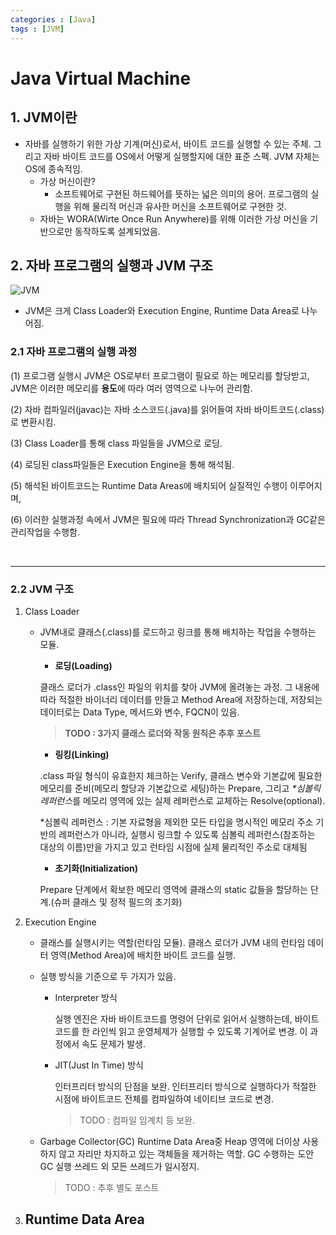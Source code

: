 ```yaml
---
categories : [Java]
tags : [JVM]
---
```


# Java Virtual Machine

##  **1. JVM이란**
  
   - 자바를 실행하기 위한 가상 기계(머신)로서, 바이트 코드를 실행할 수 있는 주체. 그리고 자바 바이트 코드를 OS에서 어떻게 실행할지에 대한 표준 스펙. JVM 자체는 OS에 종속적임.
     - 가상 머신이란?
       - 소프트웨어로 구현된 하드웨어를 뜻하는 넓은 의미의 용어. 프로그램의 실행을 위해 물리적 머신과 유사한 머신을 소프트웨어로 구현한 것.
     - 자바는 WORA(Wirte Once Run Anywhere)를 위해 이러한 가상 머신을 기반으로만 동작하도록 설계되었음.
     
## **2. 자바 프로그램의 실행과 JVM 구조**

  ![JVM](../../assets/img/jvm.png)

 - JVM은 크게 Class Loader와 Execution Engine, Runtime Data Area로 나누어짐.

### 2.1 **자바 프로그램의 실행 과정**

 (1) 프로그램 실행시 JVM은 OS로부터 프로그램이 필요로 하는 메모리를 할당받고, JVM은 이러한 메모리를 **용도**에 따라 여러 영역으로 나누어 관리함.

 (2) 자바 컴파일러(javac)는 자바 소스코드(.java)를 읽어들여 자바 바이트코드(.class)로 변환시킴.

 (3) Class Loader를 통해 class 파일들을 JVM으로 로딩.

 (4) 로딩된 class파일들은 Execution Engine을 통해 해석됨.

 (5) 해석된 바이트코드는 Runtime Data Areas에 배치되어 실질적인 수행이 이루어지며,

 (6) 이러한 실행과정 속에서 JVM은 필요에 따라 Thread Synchronization과 GC같은 관리작업을 수행함.

<br>
<hr>

### 2.2 **JVM 구조**
 1. Class Loader
    - JVM내로 클래스(.class)를 로드하고 링크를 통해 배치하는 작업을 수행하는 모듈.
      - **로딩(Loading)**

      클래스 로더가 .class인 파일의 위치를 찾아 JVM에 올려놓는 과정. 그 내용에 따라 적절한 바이너리 데이터를 만들고 Method Area에 저장하는데, 저장되는 데이터로는 Data Type, 메서드와 변수,  FQCN이 있음.

      >**TODO : 3가지 클래스 로더와 작동 원칙은 추후 포스트**

      - **링킹(Linking)**

      .class 파일 형식이 유효한지 체크하는 Verify, 클래스 변수와 기본값에 필요한 메모리를 준비(메모리 할당과 기본값으로 세팅)하는 Prepare, 그리고 *\*심볼릭 레퍼런스*를 메모리 영역에 있는 실제 레퍼런스로 교체하는 Resolve(optional).

      *심볼릭 레퍼런스 : 기본 자료형을 제외한 모든 타입을 명시적인 메모리 주소 기반의 레퍼런스가 아니라, 실행시 링크할 수 있도록 심볼릭 레퍼런스(참조하는 대상의 이름)만을 가지고 있고 런타임 시점에 실제 물리적인 주소로 대체됨

      - **초기화(Initialization)**

      Prepare 단계에서 확보한 메모리 영역에 클래스의 static 값들을 할당하는 단계.(슈퍼 클래스 및 정적 필드의 초기화)
 2. Execution Engine
    
    - 클래스를 실행시키는 역할(런타임 모듈). 클래스 로더가 JVM 내의 런타임 데이터 영역(Method Area)에 배치한 바이트 코드를 실행.
    - 실행 방식을 기준으로 두 가지가 있음.
      - Interpreter 방식

        실행 엔진은 자바 바이트코드를 명령어 단위로 읽어서 실행하는데, 바이트 코드를 한 라인씩 읽고 운영체제가 실행할 수 있도록 기계어로 변경. 이 과정에서 속도 문제가 발생.

      - JIT(Just In Time) 방식

        인터프리터 방식의 단점을 보완. 인터프리터 방식으로 실행하다가 적절한 시점에 바이트코드 전체를 컴파일하여 네이티브 코드로 변경. 
        > TODO : 컴파일 임계치 등 보완.

    - Garbage Collector(GC)
    Runtime Data Area중 Heap 영역에 더이상 사용하지 않고 자리만 차지하고 있는 객체들을 제거하는 역할. GC 수행하는 도안 GC 실행 쓰레드 외 모든 쓰레드가 일시정지.
        > TODO : 추후 별도 포스트

 3. Runtime Data Area
    - 